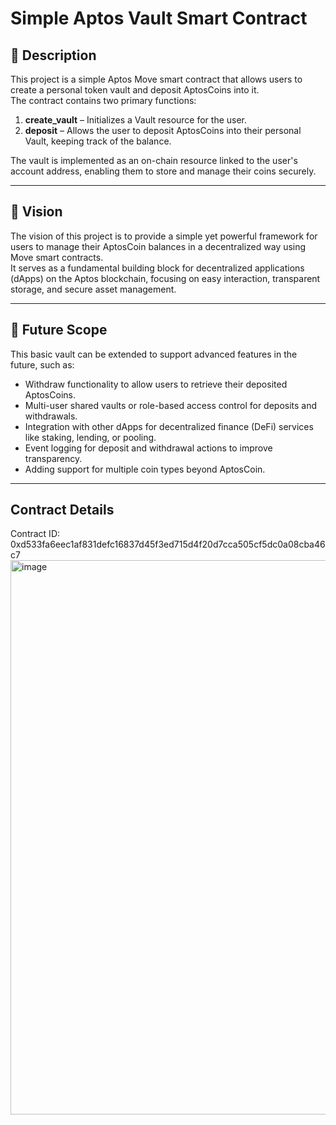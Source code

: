 # Simple Aptos Vault Smart Contract

## 📖 Description
This project is a simple Aptos Move smart contract that allows users to create a personal token vault and deposit AptosCoins into it.  
The contract contains two primary functions:
1. **create_vault** – Initializes a Vault resource for the user.
2. **deposit** – Allows the user to deposit AptosCoins into their personal Vault, keeping track of the balance.

The vault is implemented as an on-chain resource linked to the user's account address, enabling them to store and manage their coins securely.

---

## 🎯 Vision
The vision of this project is to provide a simple yet powerful framework for users to manage their AptosCoin balances in a decentralized way using Move smart contracts.  
It serves as a fundamental building block for decentralized applications (dApps) on the Aptos blockchain, focusing on easy interaction, transparent storage, and secure asset management.

---

## 🚀 Future Scope
This basic vault can be extended to support advanced features in the future, such as:
- Withdraw functionality to allow users to retrieve their deposited AptosCoins.
- Multi-user shared vaults or role-based access control for deposits and withdrawals.
- Integration with other dApps for decentralized finance (DeFi) services like staking, lending, or pooling.
- Event logging for deposit and withdrawal actions to improve transparency.
- Adding support for multiple coin types beyond AptosCoin.

--- 
## Contract Details
Contract ID: 0xd533fa6eec1af831defc16837d45f3ed715d4f20d7cca505cf5dc0a08cba46c7
<img width="1875" height="887" alt="image" src="https://github.com/user-attachments/assets/6d77c52e-a670-4574-91f0-c9cfb2939e5e" />


